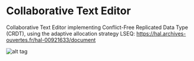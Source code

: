 # Collaborative Text Editor

Collaborative Text Editor implementing Conflict-Free Replicated Data Type (CRDT), using the adaptive allocation strategy LSEQ: https://hal.archives-ouvertes.fr/hal-00921633/document


![alt tag](https://i.imgur.com/LoNxHXG.png)
